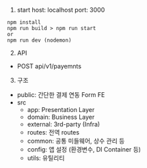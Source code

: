 1. start
 host: localhost
 port: 3000

```
npm install
npm run build > npm run start
or
npm run dev (nodemon)
```

2. API
  - POST api/v1/payemnts

3. 구조
 - public: 간단한 결제 연동 Form FE
 - src
   - app: Presentation Layer
   - domain: Business Layer
   - external: 3rd-party (Infra)
   - routes: 전역 routes
   - common: 공통 미들웨어, 상수 관리 등
   - config: 앱 설정 (환경변수, DI Container 등)
   - utils: 유틸리티

